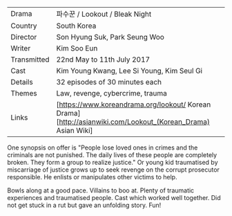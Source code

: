 | | |
|-|-|
Drama|&#54028;&#49688;&#44988; / Lookout / Bleak Night
Country|South Korea
Director|Son Hyung Suk, Park Seung Woo
Writer|Kim Soo Eun
Transmitted|22nd May to 11th July 2017
Cast|Kim Young Kwang, Lee Si Young, Kim Seul Gi
Details|32 episodes of 30 minutes each
Themes|Law, revenge, cybercrime, trauma
Links|[https://www.koreandrama.org/lookout/ Korean Drama] [http://asianwiki.com/Lookout_(Korean_Drama) Asian Wiki]

One synopsis on offer is "People lose loved ones in crimes and the criminals are not punished. The daily lives of these people are completely broken. They form a group to realize justice."
Or young kid traumatised by miscarriage of justice grows up to seek revenge
on the corrupt prosecutor responsible. He enlists or manipulates other victims to help.

Bowls along at a good pace. Villains to boo at. Plenty of traumatic experiences
and traumatised people. Cast which worked well together. Did not get stuck in
a rut but gave an unfolding story. Fun!
